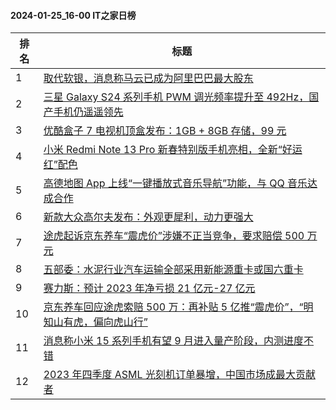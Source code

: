 #### 2024-01-25_16-00  IT之家日榜

| 排名 | 标题|
| --- | ---|
| 1 | [取代软银，消息称马云已成为阿里巴巴最大股东](https://www.ithome.com/0/747/004.htm) |
| 2 | [三星 Galaxy S24 系列手机 PWM 调光频率提升至 492Hz，国产手机仍遥遥领先](https://www.ithome.com/0/747/058.htm) |
| 3 | [优酷盒子 7 电视机顶盒发布：1GB + 8GB 存储，99 元](https://www.ithome.com/0/747/044.htm) |
| 4 | [小米 Redmi Note 13 Pro 新春特别版手机亮相，全新“好运红”配色](https://www.ithome.com/0/747/027.htm) |
| 5 | [高德地图 App 上线“一键播放式音乐导航”功能，与 QQ 音乐达成合作](https://www.ithome.com/0/747/010.htm) |
| 6 | [新款大众高尔夫发布：外观更犀利，动力更强大](https://www.ithome.com/0/747/019.htm) |
| 7 | [途虎起诉京东养车“震虎价”涉嫌不正当竞争，要求赔偿 500 万元](https://www.ithome.com/0/747/015.htm) |
| 8 | [五部委：水泥行业汽车运输全部采用新能源重卡或国六重卡](https://www.ithome.com/0/747/039.htm) |
| 9 | [赛力斯：预计 2023 年净亏损 21 亿元-27 亿元](https://www.ithome.com/0/747/026.htm) |
| 10 | [京东养车回应途虎索赔 500 万：再补贴 5 亿推“震虎价”，“明知山有虎，偏向虎山行”](https://www.ithome.com/0/747/143.htm) |
| 11 | [消息称小米 15 系列手机有望 9 月进入量产阶段，内测进度不错](https://www.ithome.com/0/747/117.htm) |
| 12 | [2023 年四季度 ASML 光刻机订单暴增，中国市场成最大贡献者](https://www.ithome.com/0/747/054.htm) |
